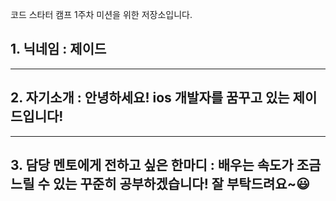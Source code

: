 코드 스타터 캠프 1주차 미션을 위한 저장소입니다.
## 1. 닉네임 : 제이드
---
## 2. 자기소개 : 안녕하세요! ios 개발자를 꿈꾸고 있는 제이드입니다!
---
## 3. 담당 멘토에게 전하고 싶은 한마디 : 배우는 속도가 조금 느릴 수 있는 꾸준히 공부하겠습니다! 잘 부탁드려요~😃
